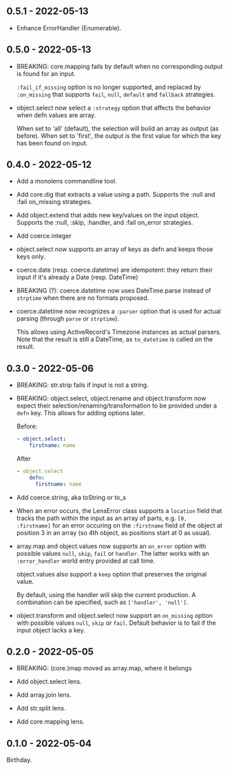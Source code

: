 ## 0.5.1 - 2022-05-13

* Enhance ErrorHandler (Enumerable).

## 0.5.0 - 2022-05-13

* BREAKING: core.mapping fails by default when no corresponding
  output is found for an input.

  `:fail_if_missing` option is no longer supported, and replaced
  by `:on_missing` that supports `fail`, `null`, `default`
  and `fallback` strategies.

* object.select now select a `:strategy` option that affects the
  behavior when defn values are array.

  When set to 'all' (default), the selection will build an array
  as output (as before). When set to 'first', the output is the
  first value for which the key has been found on input.

## 0.4.0 - 2022-05-12

* Add a monolens commandline tool.

* Add core.dig that extracts a value using a path. Supports
  the :null and :fail on_missing strategies.

* Add object.extend that adds new key/values on the input
  object. Supports the :null, :skip, :handler, and :fail
  on_error strategies.

* Add coerce.integer

* object.select now supports an array of keys as defn and
  keeps those keys only.

* coerce.date (resp. coerce.datetime) are idempotent: they
  return their input if it's already a Date (resp. DateTime)

* BREAKING (?): coerce.datetime now uses DateTime.parse
  instead of `strptime` when there are no formats proposed.

* coerce.datetime now recognizes a `:parser` option that is
  used for actual parsing (through `parse` or `strptime`).

  This allows using ActiveRecord's Timezone instances as
  actual parsers. Note that the result is still a DateTime,
  as `to_datetime` is called on the result.

## 0.3.0 - 2022-05-06

* BREAKING: str.strip fails if input is not a string.

* BREAKING: object.select, object.rename and object.transform
  now expect their selection/renaming/transformation to be
  provided under a `defn` key. This allows for adding options
  later.

  Before:

  ```yaml
  - object.select:
      firstname: name
  ```

  After

  ```yaml
  - object.select
      defn:
        firstname: name
  ```

* Add coerce.string, aka toString or to_s

* When an error occurs, the LensError class supports a `location`
  field that tracks the path within the input as an array of
  parts, e.g. `[0, :firstname]` for an error occuring on the
  `:firstname` field of the object at position 3 in an array
  (so 4th object, as positions start at 0 as usual).

* array.map and object.values now supports an `on_error` option
  with possible values `null`, `skip`, `fail` or `handler`. The
  latter works with an `:error_handler` world entry provided at
  call time.

  object.values also support a `keep` option that preserves the
  original value.

  By default, using the handler will skip the current production.
  A combination can be specified, such as `['handler', 'null']`.

* object.transform and object.select now support an `on_missing`
  option with possible values `null`, `skip` or `fail`. Default
  behavior is to fail if the input object lacks a key.

## 0.2.0 - 2022-05-05

* BREAKING: (core.)map moved as array.map, where it belongs

* Add object.select lens.
* Add array.join lens.
* Add str.split lens.
* Add core.mapping lens.

## 0.1.0 - 2022-05-04

Birthday.
